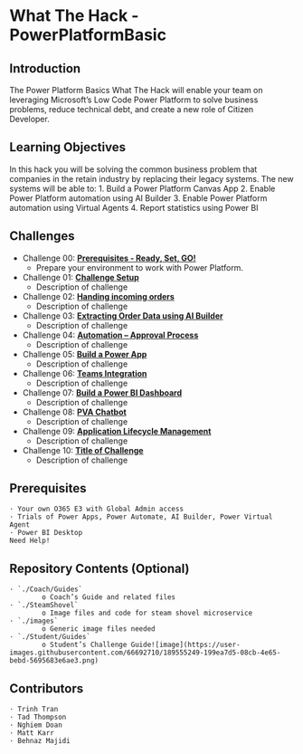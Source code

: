 # What The Hack - PowerPlatformBasic

## Introduction

The Power Platform Basics What The Hack will enable your team on leveraging Microsoft’s Low Code Power Platform to solve business problems, reduce technical debt, and create a new role of Citizen Developer.


## Learning Objectives

In this hack you will be solving the common business problem that companies in the retain industry by replacing their legacy systems.  The new systems will be able to:
	1. Build a Power Platform Canvas App
	2. Enable Power Platform automation using AI Builder
	3. Enable Power Platform automation using Virtual Agents
	4. Report statistics using Power BI


## Challenges

- Challenge 00: **[Prerequisites - Ready, Set, GO!](Student/Challenge-00.md)**
	 - Prepare your environment to work with Power Platform.
- Challenge 01: **[Challenge Setup](Student/Challenge-01.md)**
	 - Description of challenge
- Challenge 02: **[Handing incoming orders](Student/Challenge-02.md)**
	 - Description of challenge
- Challenge 03: **[Extracting Order Data using AI Builder](Student/Challenge-03.md)**
	 - Description of challenge
- Challenge 04: **[Automation – Approval Process](Student/Challenge-04.md)**
	 - Description of challenge
- Challenge 05: **[Build a Power App](Student/Challenge-05.md)**
	 - Description of challenge
- Challenge 06: **[Teams Integration](Student/Challenge-06.md)**
	 - Description of challenge
- Challenge 07: **[Build a Power BI Dashboard](Student/Challenge-07.md)**
	 - Description of challenge
- Challenge 08: **[PVA Chatbot](Student/Challenge-08.md)**
	 - Description of challenge
- Challenge 09: **[Application Lifecycle Management](Student/Challenge-09.md)**
	 - Description of challenge
- Challenge 10: **[Title of Challenge](Student/Challenge-10.md)**
	 - Description of challenge

## Prerequisites

	· Your own O365 E3 with Global Admin access
	· Trials of Power Apps, Power Automate, AI Builder, Power Virtual Agent
	· Power BI Desktop
	Need Help!
	
## Repository Contents (Optional)
	· `./Coach/Guides`
			o Coach’s Guide and related files
	· `./SteamShovel`
			o Image files and code for steam shovel microservice
	· `./images`
			o Generic image files needed
	· `./Student/Guides`
			o Student’s Challenge Guide![image](https://user-images.githubusercontent.com/66692710/189555249-199ea7d5-08cb-4e65-bebd-5695683e6ae3.png)


## Contributors

	· Trinh Tran
	· Tad Thompson
	· Nghiem Doan
	· Matt Karr
	· Behnaz Majidi



